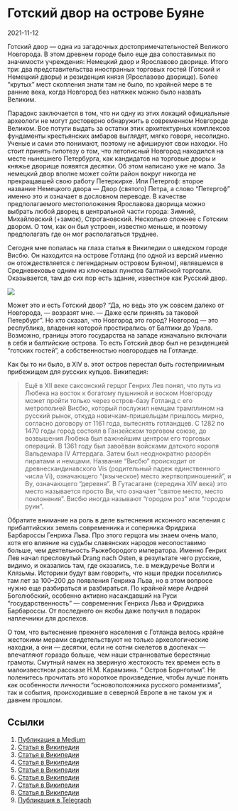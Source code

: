 # Готский двор на острове Буяне


<p class="text-end time-holder"><time>2021-11-12</time></p>





Готский двор — одна из загадочных достопримечательностей Великого
Новгорода. В этом древнем городе было еще два сопоставимых по
значимости учреждения: Немецкий двор и Ярославово дворище. Итого три:
два представительства иностранных торговых гостей (Готский и Немецкий
дворы) и резиденция князя (Ярославово дворище). Более “крутых” мест
скопления знати там не было, по крайней мере в те ранние века, когда
Новгород без натяжек можно было назвать Великим.

Парадокс заключается в том, что ни одну из этих локаций официальные
археологи не могут достоверно обнаружить в современном Новгороде
Великом. Все потуги выдать за остатки этих архитектурных комплексов
фундаменты крестьянских амбаров выглядят, мягко говоря, несолидно.
Ученые и сами это понимают, поэтому не афишируют свои находки. Но стоит
принять гипотезу о том, что летописный Новгород находился на месте
нынешнего Петербурга, как кандидатов на торговые дворы и княжье дворище
появятся десятки. Об этом написано уже не мало. За немецкий двор вполне
может сойти район вокруг никогда не прекращавшей свою работу
Петеркирхе. Или Петергоф: второе название Немецкого двора — Двор
(святого) Петра, а слово “Петергоф” именно это и означает в дословном
переводе. В качестве предполагаемого местоположения Ярославова дворища
можно выбрать любой дворец в центральной части города: Зимний,
Михайловский (+замок), Строгановский. Несколько сложнее с Готским
двором. О том, как он был устроен, известно меньше, и поэтому
предполагать где он мог располагаться труднее.

Сегодня мне попалась на глаза статья в Википедии о шведском городе
Висбю. Он находится на острове Готланд (по одной из версий именно он
отождествляется с легендарным островом Буяном), являвшемся в
Средневековье одним из ключевых пунктов балтийской торговли.
Оказывается, там до сих пор есть здание, известное как Русский двор.

![](content/img/hNlAPcfJYfoRxDef.jpg)

Может это и есть Готский двор? “Да, но ведь это уж совсем далеко от
Новгорода, — возразят мне. — Даже если принять за таковой Петербург”.
Но кто сказал, что Новгород это город? Новгород — это республика,
владения которой простирались от Балтики до Урала. Возможно, границы
этого государства на западе изначально включали в себя и балтийские
острова. То есть Готский двор был не резиденцией “готских гостей”, а
собственностью новгородцев на Готланде.

Как бы то ни было, в XIV в. этот остров перестал быть гостеприимным
прибежищем для русских купцов. Википедия:

> Ещё в XII веке саксонский герцог Генрих Лев понял, что путь из
> Любека на восток к богатому пушниной и воском Новгороду
> может пройти только через остров-базу Готланд с его метрополией
> Висбю, который послужил немцам трамплином на русский рынок, откуда
> новичкам-пришельцам пришлось мирно, согласно договору от 1161 года,
> вытеснять готландцев.
> С 1282 по 1470 годы город состоял в Ганзейском торговом союзе,
> до возвышения Любека был важнейшим центром его торговых операций.
> В 1361 году был завоёван войсками датского короля Вальдемара IV
> Аттердага. Затем был неоднократно разорён пиратами и немцами.
> Название “Висбю” происходит от древнескандинавского Vis
> (родительный падеж единственного числа Vi), означающего “(языческое)
> место жертвоприношений”, и By, означающего “деревня”. В
> Гутасагане (середина XIV века) это место называется просто Ви,
> что означает “святое место, место поклонения”.
> Висбю иногда называют “городом роз” или “городом руин”.

Обратите внимание на роль в деле вытеснения исконного населения с
прибалтийских земель современника и соперника Фридриха Барбароссы
Генриха Льва. Про этого герцога мы знаем очень мало, хотя его влияние
на судьбы славянских народов несопоставимо больше, чем деятельность
Рыжебородого императора. Именно Генрих Лев начал пресловутый Drang nach
Osten, в результате чего русские, видимо, и оказались там, где
оказались, т.е. в междуречье Волги и Клязьмы. Историки будут вам
говорить, что наши предки поселились там лет за 100–200 до появления
Генриха Льва, но в этом вопросе нужно еще разбираться и разбираться. По
крайней мере Андрей Боголюбский, особенно активно насаждавший на Руси
“государственность” — современник Генриха Льва и Фридриха Барбароссы.
От последнего он якобы даже получил в подарок наплечники для доспехов.

О том, что вытеснение прежнего населения с Готланда велось крайне
жестокими мерами свидетельствуют не только археологические находки, а
они — десятки, если не сотни скелетов в доспехах — впечатляют гораздо
больше, чем наши странноватые берестяные грамоты. Смутный намек на
звериную жестокость тех времен есть в малоизвестном рассказе Н.М.
Карамзина. “ Остров Борнгольм”. Не поленитесь прочитать это
короткое произведение, чтобы лучше понять как особенности личности
“основоположника русского романтизма”, так и события, происходившие в
северной Европе в не таком уж и давнем прошлом.




## Ссылки

1. [Публикация в Medium](https://yababay.medium.com/готский-двор-на-острове-буяне-bbb71535420d)
1. [Статья в Википедии](https://ru.wikipedia.org/wiki/Генрих_Лев)
1. [Статья в Википедии](https://ru.wikipedia.org/wiki/Любек)
1. [Статья в Википедии](https://ru.wikipedia.org/wiki/Новгород)
1. [Статья в Википедии](https://ru.wikipedia.org/wiki/Ганза)
1. [Статья в Википедии](https://ru.wikipedia.org/wiki/Вальдемар_IV_Аттердаг)
1. [Статья в Википедии](https://ru.wikipedia.org/wiki/Древнескандинавский_язык)
1. [Статья в Википедии](https://ru.wikipedia.org/w/index.php?title=Гутасаган&action=edit&redlink=1)
1. [Публикация в Telegraph](https://telegra.ph/Teleportaciya-v-Gotskij-dvor-11-12)